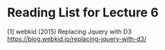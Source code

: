 # Reading List for Lecture 6

[1] webkid (2015) Replacing Jquery with D3 https://blog.webkid.io/replacing-jquery-with-d3/

